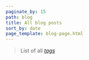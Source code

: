 ```yaml
---
paginate_by: 15
path: blog
title: All blog posts
sort_by: date
page_template: blog-page.html
---
```


> List of all *[tags](/tags)*